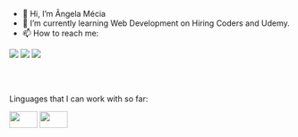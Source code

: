 - 👋 Hi, I’m Ângela Mécia
- 🌱 I’m currently learning Web Development on Hiring Coders and Udemy.
- 📫 How to reach me: 
<div>
<a href="https://instagram.com/angelameciaaguiar" target="_blank"><img src="https://img.shields.io/badge/-Instagram-%23E4405F?style=for-the-badge&logo=instagram&logoColor=white" target="_blank"></a>
<a href = "mailto:angelamecia95@gmail.com"><img src="https://img.shields.io/badge/Gmail-D14836?style=for-the-badge&logo=gmail&logoColor=white" target="_blank"></a>
<a href="https://www.linkedin.com/in/%C3%A2ngela-aguiar-90211022a" target="_blank"><img src="https://img.shields.io/badge/-LinkedIn-%230077B5?style=for-the-badge&logo=linkedin&logoColor=white" target="_blank"></a>   
</div>

<br></br>

Linguages that I can work with so far:
<div>
<img src="https://cdn.jsdelivr.net/gh/devicons/devicon/icons/html5/html5-original.svg" width="50" height="30" alt=""/>
<img src="https://cdn.jsdelivr.net/gh/devicons/devicon/icons/css3/css3-original.svg" width="50" height="30" alt=""/>
 </div>
          
          
                  
          
          
          
          
</svg> 
<!---
angelamecia/angelamecia is a ✨ special ✨ repository because its `README.md` (this file) appears on your GitHub profile.
You can click the Preview link to take a look at your changes.
--->



